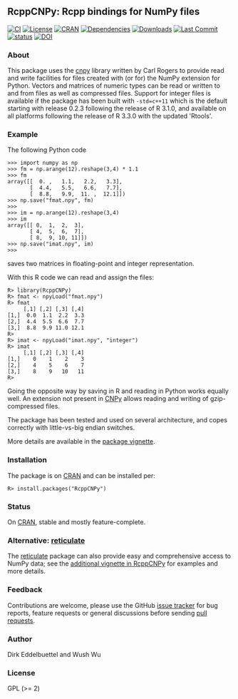 ## RcppCNPy: Rcpp bindings for NumPy files

[![CI](https://github.com/eddelbuettel/rcppcnpy/workflows/ci/badge.svg)](https://github.com/eddelbuettel/rcppcnpy/actions?query=workflow%3Aci)
[![License](http://img.shields.io/badge/license-GPL%20%28%3E=%202%29-brightgreen.svg?style=flat)](http://www.gnu.org/licenses/gpl-2.0.html) 
[![CRAN](https://www.r-pkg.org/badges/version/RcppCNPy)](https://cran.r-project.org/package=RcppCNPy) 
[![Dependencies](https://tinyverse.netlify.app/badge/RcppCNPy)](https://cran.r-project.org/package=RcppCNPy) 
[![Downloads](https://cranlogs.r-pkg.org/badges/RcppCNPy?color=brightgreen)](https://www.r-pkg.org:443/pkg/RcppCNPy) 
[![Last Commit](https://img.shields.io/github/last-commit/eddelbuettel/rcppcnpy)](https://github.com/eddelbuettel/rcppcnpy)  
[![status](https://joss.theoj.org/papers/10.21105/joss.00055/status.svg)](https://joss.theoj.org/papers/10.21105/joss.00055) 
[![DOI](https://zenodo.org/badge/DOI/10.5281/zenodo.155066.svg)](https://doi.org/10.5281/zenodo.155066)

### About

This package uses the [cnpy](https://github.com/rogersce/cnpy) library
written by Carl Rogers to provide read and write facilities for files created
with (or for) the NumPy extension for Python.  Vectors and matrices of
numeric types can be read or written to and from files as well as compressed
files. Support for integer files is available if the package has been built
with `-std=c++11` which is the default starting with release 0.2.3 following
the release of R 3.1.0, and available on all platforms following the release
of R 3.3.0 with the updated 'Rtools'.

### Example

The following Python code

```{.python}
>>> import numpy as np
>>> fm = np.arange(12).reshape(3,4) * 1.1
>>> fm
array([[  0. ,   1.1,   2.2,   3.3],
       [  4.4,   5.5,   6.6,   7.7],
       [  8.8,   9.9,  11. ,  12.1]])
>>> np.save("fmat.npy", fm)
>>> 
>>> im = np.arange(12).reshape(3,4)
>>> im
array([[ 0,  1,  2,  3],
       [ 4,  5,  6,  7],
       [ 8,  9, 10, 11]])
>>> np.save("imat.npy", im)
>>> 
```

saves two matrices in floating-point and integer representation.

With this R code we can read and assign the files:

```{.r}
R> library(RcppCNPy)
R> fmat <- npyLoad("fmat.npy")
R> fmat
     [,1] [,2] [,3] [,4]
[1,]  0.0  1.1  2.2  3.3
[2,]  4.4  5.5  6.6  7.7
[3,]  8.8  9.9 11.0 12.1
R> 
R> imat <- npyLoad("imat.npy", "integer")
R> imat
     [,1] [,2] [,3] [,4]
[1,]    0    1    2    3
[2,]    4    5    6    7
[3,]    8    9   10   11
R> 
```

Going the opposite way by saving in R and reading in Python works equally
well. An extension not present in [CNPy](https://github.com/rogersce/cnpy)
allows reading and writing of gzip-compressed files.

The package has been tested and used on several architecture, and copes
correctly with little-vs-big endian switches.

More details are available in the [package vignette](https://cran.r-project.org/package=RcppCNPy/vignettes/RcppCNPy-intro.pdf).

### Installation

The package is on [CRAN](https://cran.r-project.org) and can be installed per:

```{r}
R> install.packages("RcppCNPy")
```

### Status

On [CRAN](https://cran.r-project.org/package=RcppCNPy), stable and mostly
feature-complete.

### Alternative: [reticulate](https://github.com/rstudio/reticulate)

The [reticulate](https://github.com/rstudio/reticulate) package can also provide easy and comprehensive access
to NumPy data; see the 
[additional vignette in RcppCNPy](https://cran.r-project.org/package=RcppCNPy/vignettes/UsingReticulate.pdf) 
for examples and more details.

### Feedback

Contributions are welcome, please use the GitHub
[issue tracker](https://github.com/eddelbuettel/rcppcnpy/issues) for
bug reports, feature requests or general discussions before sending
[pull requests](https://github.com/eddelbuettel/rcppcnpy/pulls).

### Author

Dirk Eddelbuettel and Wush Wu

### License

GPL (>= 2)
